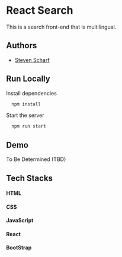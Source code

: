 
# React Search

This is a search front-end that is multilingual.
## Authors

- [Steven Scharf](https://www.linkedin.com/in/sscharf/)


## Run Locally

Install dependencies

```bash
  npm install
```

Start the server

```bash
  npm run start
```


## Demo

To Be Determined (TBD)


## Tech Stacks

#### HTML



#### CSS
#### JavaScript
#### React
#### BootStrap



